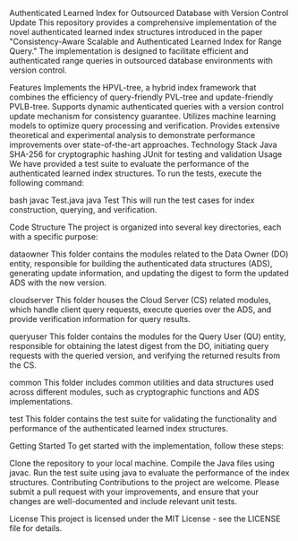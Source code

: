 Authenticated Learned Index for Outsourced Database with Version Control Update
This repository provides a comprehensive implementation of the novel authenticated learned index structures introduced in the paper "Consistency-Aware Scalable and Authenticated Learned Index for Range Query." The implementation is designed to facilitate efficient and authenticated range queries in outsourced database environments with version control.

Features
Implements the HPVL-tree, a hybrid index framework that combines the efficiency of query-friendly PVL-tree and update-friendly PVLB-tree.
Supports dynamic authenticated queries with a version control update mechanism for consistency guarantee.
Utilizes machine learning models to optimize query processing and verification.
Provides extensive theoretical and experimental analysis to demonstrate performance improvements over state-of-the-art approaches.
Technology Stack
Java
SHA-256 for cryptographic hashing
JUnit for testing and validation
Usage
We have provided a test suite to evaluate the performance of the authenticated learned index structures. To run the tests, execute the following command:

bash
javac Test.java
java Test
This will run the test cases for index construction, querying, and verification.

Code Structure
The project is organized into several key directories, each with a specific purpose:

dataowner
This folder contains the modules related to the Data Owner (DO) entity, responsible for building the authenticated data structures (ADS), generating update information, and updating the digest to form the updated ADS with the new version.

cloudserver
This folder houses the Cloud Server (CS) related modules, which handle client query requests, execute queries over the ADS, and provide verification information for query results.

queryuser
This folder contains the modules for the Query User (QU) entity, responsible for obtaining the latest digest from the DO, initiating query requests with the queried version, and verifying the returned results from the CS.

common
This folder includes common utilities and data structures used across different modules, such as cryptographic functions and ADS implementations.

test
This folder contains the test suite for validating the functionality and performance of the authenticated learned index structures.

Getting Started
To get started with the implementation, follow these steps:

Clone the repository to your local machine.
Compile the Java files using javac.
Run the test suite using java to evaluate the performance of the index structures.
Contributing
Contributions to the project are welcome. Please submit a pull request with your improvements, and ensure that your changes are well-documented and include relevant unit tests.

License
This project is licensed under the MIT License - see the LICENSE file for details.
